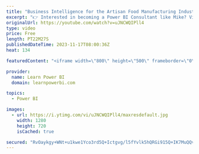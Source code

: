 ```yaml
---
title: "Business Intelligence for the Artisan Food Manufacturing Industry 🍽️ by Kimberly Nocco"
excerpt: "👉 Interested in becoming a Power BI Consultant like Mike? Visit https://www.LearnPowerBI.com/pro  👉 Connect with Kimberly Nocco on LinkedIn at https://www.linkedin.com/in/kimberlynocco/  ▶️ Get Free Access to *all* our #PowerBIConference Sessions at https://www.PowerBIConference.com/2023  Journey with"
originalUrl: https://youtube.com/watch?v=uJNCWQIPll4
type: video
price: Free
length: PT22M27S
publishedDateTime: 2023-11-17T08:00:36Z
heat: 134

featuredContent: "<iframe width=\"800\" height=\"500\" frameborder=\"0\" src=\"https://www.youtube.com/embed/uJNCWQIPll4\" allow=\"accelerometer; autoplay; encrypted-media; gyroscope; picture-in-picture\" allowfullscreen></iframe>"

provider:
  name: Learn Power BI
  domain: learnpowerbi.com

topics:
  - Power BI

images:
  - url: https://i.ytimg.com/vi/uJNCWQIPll4/maxresdefault.jpg
    width: 1280
    height: 720
    isCached: true

secured: "RvOaykgy+WNt+u1kwe1Yco3rd5Q+Ictgvg/l5fYvlk5hQRGi915Q+IK7MuQQv0Resh3o6vw1WXyYmZ4A9274StyR+8kU49rLMWL6vwrvH5Qw7kKqB5YjndQK2NqYeqgIgvaw5VRbZLpzvkHObFdHFauZkcVBaKbFRTELjRbzxvmo3S9tLHZDiOnbGdcmIATjclO9YfgEkQ75iuXw1iImpS4shb5+zKbjMEp7oDZedfBaFCHRBtSckKIx7Y3pkc0yK5NdVBKk5lR5vQzJoRWSFGiPljR96ZOYR3edrtgM3xyKds/awKWk8ayLF+SteE190J6jpvAQj/koNpMNI+rrCsOIX8SlrOZrppOpwzQ/R7wzQ6PFq7AQPfL2raIaq1pKsOvVgAIrrwumrI1LHeLT8tYZv8IOWw+U0Q1wrFd/J18=;HBqNn3wJEFooZe8fySNoTQ=="
---
```


